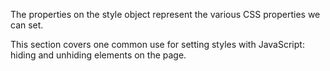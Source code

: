 The properties on the style object represent the various CSS properties we can set. 

This section covers one common use for setting styles with JavaScript: hiding and unhiding elements on the page.